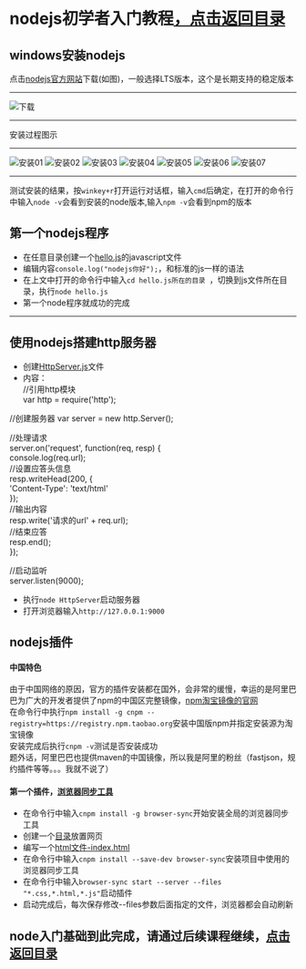 # nodejs初学者入门教程[，点击返回目录](README.md)
## windows安装nodejs
点击[nodejs官方网站](https://nodejs.org)下载(如图)，一般选择LTS版本，这个是长期支持的稳定版本
***
![下载](images/download.jpg)
***
安装过程图示
***
![安装01](images/setup01.jpg)
![安装02](images/setup02.jpg)
![安装03](images/setup03.jpg)
![安装04](images/setup04.jpg)
![安装05](images/setup05.jpg)
![安装06](images/setup06.jpg)
![安装07](images/setup07.jpg)
***
测试安装的结果，按`winkey+r`打开运行对话框，输入`cmd`后确定，在打开的命令行中输入`node -v`会看到安装的node版本,输入`npm -v`会看到npm的版本
## 第一个nodejs程序
- 在任意目录创建一个[hello.js](study/hello.js)的javascript文件
- 编辑内容`console.log("nodejs你好");`，和标准的js一样的语法
- 在上文中打开的命令行中输入`cd hello.js所在的目录 `，切换到js文件所在目录，执行`node hello.js`
- 第一个node程序就成功的完成
***
## 使用nodejs搭建http服务器
- 创建[HttpServer.js](study/HttpServer.js)文件
- 内容：  
//引用http模块  
var http = require('http');  

//创建服务器
var server = new http.Server();  
  
//处理请求  
server.on('request', function(req, resp) {  
    console.log(req.url);  
    //设置应答头信息  
    resp.writeHead(200, {  
        'Content-Type': 'text/html'  
    });  
    //输出内容  
    resp.write('请求的url' + req.url);  
    //结束应答  
    resp.end();  
});  
  
//启动监听  
server.listen(9000);  

- 执行`node HttpServer`启动服务器
- 打开浏览器输入`http://127.0.0.1:9000`
## nodejs插件
#### 中国特色
由于中国网络的原因，官方的插件安装都在国外，会非常的缓慢，幸运的是阿里巴巴为广大的开发者提供了npm的中国区完整镜像，[npm淘宝镜像的官网](http://npm.taobao.org/)  
在命令行中执行`npm install -g cnpm --registry=https://registry.npm.taobao.org`安装中国版npm并指定安装源为淘宝镜像  
安装完成后执行`cnpm -v`测试是否安装成功  
题外话，阿里巴巴也提供maven的中国镜像，所以我是阿里的粉丝（fastjson，规约插件等等。。。我就不说了）
#### 第一个插件，[浏览器同步工具](http://www.browsersync.cn)
- 在命令行中输入`cnpm install -g browser-sync`开始安装全局的浏览器同步工具
- 创建一个[目录](study/browser-sync/)放置网页
- 编写一个[html文件-index.html](study/browser-sync/index.html)
- 在命令行中输入`cnpm install --save-dev browser-sync`安装项目中使用的浏览器同步工具
- 在命令行中输入`browser-sync start --server --files "*.css,*.html,*.js"`启动插件
- 启动完成后，每次保存修改--files参数后面指定的文件，浏览器都会自动刷新
## node入门基础到此完成，请通过后续课程继续，[点击返回目录](README.md)
